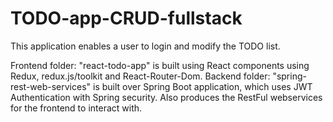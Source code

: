 # TODO-app-CRUD-fullstack
This application enables a user to login and modify the TODO list. 

Frontend folder: "react-todo-app" is built using React components using Redux, redux.js/toolkit and React-Router-Dom.
Backend folder: "spring-rest-web-services" is built over Spring Boot application, which uses JWT Authentication with Spring security. Also produces the RestFul webservices for the frontend to interact with.







